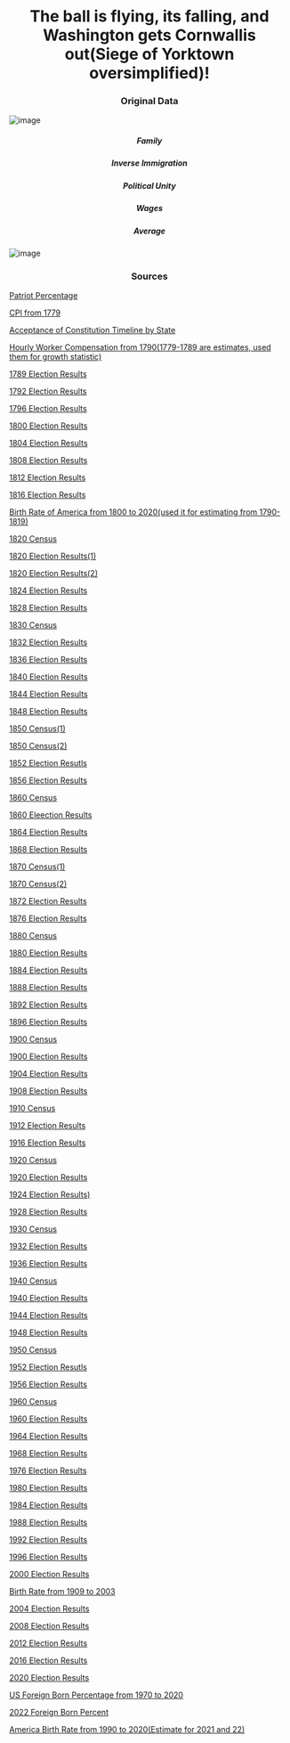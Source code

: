 <h1 align="center">The ball is flying, its falling, and Washington gets Cornwallis out(Siege of Yorktown oversimplified)!</h1>

<h3 align="center">Original Data</h3>

![image](https://user-images.githubusercontent.com/48994987/222274335-cf5a8cd6-5674-4f97-839e-163b46b6d99c.png)

<h5 align="center">Family</h5>

<h5 align="center">Inverse Immigration</h5>

<h5 align="center">Political Unity</h5>

<h5 align="center">Wages</h5>

<h5 align="center">Average</h5>

![image](https://user-images.githubusercontent.com/48994987/222274133-f7f05809-f9b6-49ef-a12d-11e2b1e8d51b.png)

<h3 align="center">Sources</h3>

<a href="https://www.eriesd.org/site/handlers/filedownload.ashx?moduleinstanceid=28819&dataid=43463&FileName=Patriots%20and%20Loyalists%20HW.pdf">Patriot Percentage</a>

<a href="https://www.measuringworth.com/datasets/uscpi/result.php">CPI from 1779</a>

<a href="https://bensguide.gpo.gov/j-states-ratification?highlight=WyJjb25zdGl0dXRpb24iLCJjb25zdGl0dXRpb24ncyJd#:~:text=New%20Hampshire%3A%20June%2021%2C%201788,North%20Carolina%3A%20November%2021%2C%201789">Acceptance of Constitution Timeline by State</a>

<a href="https://www.measuringworth.com/datasets/uswage/result.php">Hourly Worker Compensation from 1790(1779-1789 are estimates, used them for growth statistic)</a>

<a href="https://www.presidency.ucsb.edu/statistics/elections/1789">1789 Election Results</a>

<a href="https://www.presidency.ucsb.edu/statistics/elections/1792">1792 Election Results</a>

<a href="https://www.presidency.ucsb.edu/statistics/elections/1796">1796 Election Results</a>

<a href="https://www.presidency.ucsb.edu/statistics/elections/1800">1800 Election Results</a>

<a href="https://www.presidency.ucsb.edu/statistics/elections/1804">1804 Election Results</a>

<a href="https://www.presidency.ucsb.edu/statistics/elections/1808">1808 Election Results</a>

<a href="https://www.presidency.ucsb.edu/statistics/elections/1812">1812 Election Results</a>

<a href="https://www.presidency.ucsb.edu/statistics/elections/1816">1816 Election Results</a>

<a href="https://www.statista.com/statistics/1037156/crude-birth-rate-us-1800-2020/">Birth Rate of America from 1800 to 2020(used it for estimating from 1790-1819)</a>

<a href="https://www2.census.gov/library/publications/decennial/1820/1820a-02.pdf">1820 Census</a>

<a href="https://www.presidency.ucsb.edu/statistics/elections/1820">1820 Election Results(1)</a>

<a href="https://www.twm.news/us-history-the-election-of-1820-monroe-vs-monroe/">1820 Election Results(2)</a>

<a href="https://www.presidency.ucsb.edu/statistics/elections/1824">1824 Election Results</a>

<a href="https://guides.loc.gov/presidential-election-1828#:~:text=In%20a%20highly%20contentious%20rematch,in%20the%201828%20presidential%20election.">1828 Election Results</a>

<a href="https://www2.census.gov/library/publications/decennial/1830/1830b.pdf">1830 Census</a>

<a href="https://www.presidency.ucsb.edu/statistics/elections/1832">1832 Election Results</a>

<a href="https://www.presidency.ucsb.edu/statistics/elections/1836">1836 Election Results</a>

<a href="https://www.presidency.ucsb.edu/statistics/elections/1840">1840 Election Results</a>

<a href="https://www.presidency.ucsb.edu/statistics/elections/1844">1844 Election Results</a>

<a href="https://www.presidency.ucsb.edu/statistics/elections/1848">1848 Election Results</a>

<a href="https://www2.census.gov/library/publications/decennial/1850/1850d/1850d-02.pdf">1850 Census(1)</a>

<a href="https://www2.census.gov/library/publications/decennial/1850/1850a/1850a-06.pdf">1850 Census(2)</a>

<a href="https://www.presidency.ucsb.edu/statistics/elections/1852">1852 Election Resutls</a>

<a href="https://www.presidency.ucsb.edu/statistics/elections/1856">1856 Election Results</a>

<a href="https://www2.census.gov/library/publications/decennial/1860/population/1860a-02.pdf">1860 Census</a>

<a href="https://www.presidency.ucsb.edu/statistics/elections/1860">1860 Eleection Results</a>

<a href="https://www.presidency.ucsb.edu/statistics/elections/1864">1864 Election Results</a>

<a href="https://www.presidency.ucsb.edu/statistics/elections/1868">1868 Election Results</a>

<a href="https://www2.census.gov/library/publications/decennial/1870/population/1870a-28.pdf">1870 Census(1)</a>

<a href="https://www2.census.gov/library/publications/decennial/1870/vital-statistics/1870b-31.pdf">1870 Census(2)</a>

<a href="https://www.presidency.ucsb.edu/statistics/elections/1872">1872 Election Results</a>

<a href="https://www.presidency.ucsb.edu/statistics/elections/1876">1876 Election Results</a>

<a href="https://www2.census.gov/library/publications/decennial/1880/vol-01-population/1880_v1-07.pdf">1880 Census</a>

<a href="https://www.presidency.ucsb.edu/statistics/elections/1880">1880 Election Results</a>

<a href="https://www.presidency.ucsb.edu/statistics/elections/1884">1884 Election Results</a>

<a href="https://www.presidency.ucsb.edu/statistics/elections/1888">1888 Election Results</a>

<a href="https://www.presidency.ucsb.edu/statistics/elections/1892">1892 Election Results</a>

<a href="https://www.presidency.ucsb.edu/statistics/elections/1896">1896 Election Results</a>

<a href="https://www2.census.gov/library/publications/decennial/1900/volume-1/volume-1-p3.pdf">1900 Census</a>

<a href="https://www.presidency.ucsb.edu/statistics/elections/1900">1900 Election Results</a>

<a href="https://www.presidency.ucsb.edu/statistics/elections/1904">1904 Election Results</a>

<a href="https://www.presidency.ucsb.edu/statistics/elections/1908">1908 Election Results</a>

<a href="https://www2.census.gov/library/publications/decennial/1910/volume-1/volume-1-p4.pdf">1910 Census</a>

<a href="https://www.presidency.ucsb.edu/statistics/elections/1912">1912 Election Results</a>

<a href="https://www.presidency.ucsb.edu/statistics/elections/1916">1916 Election Results</a>

<a href="https://www2.census.gov/library/publications/decennial/1920/volume-3/41084484v3ch01.pdf">1920 Census</a>

<a href="https://www.presidency.ucsb.edu/statistics/elections/1920">1920 Election Results</a>

<a href="https://www.presidency.ucsb.edu/statistics/elections/1924">1924 Election Results)</a>

<a href="https://www.presidency.ucsb.edu/statistics/elections/1920">1928 Election Results</a>

<a href="https://www2.census.gov/library/publications/decennial/1930/population-volume-2/16440598v2ch10.pdf">1930 Census</a>

<a href="https://www.presidency.ucsb.edu/statistics/elections/1932">1932 Election Results</a>

<a href="https://www.presidency.ucsb.edu/statistics/elections/1936">1936 Election Results</a>

<a href="https://www2.census.gov/library/publications/decennial/1940/population-volume-2/33973538v2p1ch2.pdf">1940 Census</a>

<a href="https://www.presidency.ucsb.edu/statistics/elections/1940">1940 Election Results</a>

<a href="https://www.presidency.ucsb.edu/statistics/elections/1944">1944 Election Results</a>

<a href="https://www.presidency.ucsb.edu/statistics/elections/1948">1948 Election Results</a>

<a href="https://www2.census.gov/library/publications/decennial/1950/population-volume-2/21983999v2p1ch3.pdf">1950 Census</a>

<a href="https://www.presidency.ucsb.edu/statistics/elections/1952">1952 Election Resutls</a>

<a href="https://www.presidency.ucsb.edu/statistics/elections/1956">1956 Election Results</a>

<a href="https://www2.census.gov/prod2/statcomp/documents/1961-02.pdf">1960 Census</a>

<a href="https://www.presidency.ucsb.edu/statistics/elections/1960">1960 Election Results</a>

<a href="https://www.presidency.ucsb.edu/statistics/elections/1964">1964 Election Results</a>

<a href="https://www.presidency.ucsb.edu/statistics/elections/1968">1968 Election Results</a>

<a href="https://www.presidency.ucsb.edu/statistics/elections/1976">1976 Election Results</a>

<a href="https://www.presidency.ucsb.edu/statistics/elections/1980">1980 Election Results</a>

<a href="https://www.presidency.ucsb.edu/statistics/elections/1984">1984 Election Results</a>

<a href="https://www.presidency.ucsb.edu/statistics/elections/1988">1988 Election Results</a>

<a href="https://www.presidency.ucsb.edu/statistics/elections/1992">1992 Election Results</a>

<a href="https://www.presidency.ucsb.edu/statistics/elections/1996">1996 Election Results</a>

<a href="https://www.presidency.ucsb.edu/statistics/elections/2000">2000 Election Results</a>

<a href="https://www.cdc.gov/nchs/data/statab/natfinal2003.annvol1_01.pdf">Birth Rate from 1909 to 2003</a>

<a href="https://www.presidency.ucsb.edu/statistics/elections/2004">2004 Election Results</a>

<a href="https://www.presidency.ucsb.edu/statistics/elections/2008">2008 Election Results</a>

<a href="https://www.presidency.ucsb.edu/statistics/elections/2012">2012 Election Results</a>

<a href="https://www.presidency.ucsb.edu/statistics/elections/2016">2016 Election Results</a>

<a href="https://www.presidency.ucsb.edu/statistics/elections/2020">2020 Election Results</a>

<a href="https://www.migrationpolicy.org/programs/data-hub/charts/immigrant-population-over-time">US Foreign Born Percentage from 1970 to 2020</a>

<a href="https://cis.org/Report/ForeignBorn-Population-Hits-Nearly-48-Million-September-2022">2022 Foreign Born Percent</a>

<a href="https://www.statista.com/statistics/195943/birth-rate-in-the-united-states-since-1990/#:~:text=Over%20the%20past%2030%20years,per%201%2C000%20of%20the%20population.">America Birth Rate from 1990 to 2020(Estimate for 2021 and 22)</a>
